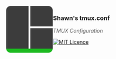 <img src="https://raw.githubusercontent.com/sichak/dotfiles/master/tmux/icon.png?v=3&s=200" align="left" width="128px" height="128px"/>

### **Shawn's tmux.conf**
> *TMUX Configuration*

[![MIT Licence](https://badges.frapsoft.com/os/mit/mit.svg?v=103)](https://opensource.org/licenses/mit-license.php)
